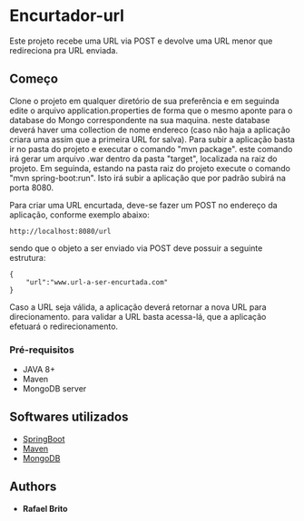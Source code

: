 # Encurtador-url

Este projeto recebe uma URL via POST e devolve uma URL menor que redireciona pra URL enviada.

## Começo

Clone o projeto em qualquer diretório de sua preferência e em seguinda edite o arquivo application.properties de forma que o mesmo aponte para o database do Mongo correspondente na sua maquina. neste database deverá haver uma collection de nome endereco (caso não haja a aplicação criara uma assim que a primeira URL for salva). 
Para subir a aplicação basta ir no pasta do projeto e executar o comando "mvn package". este comando irá gerar um arquivo .war dentro da pasta "target", localizada na raiz do projeto. Em seguinda, estando na pasta raiz do projeto execute o comando "mvn spring-boot:run". Isto irá subir a aplicação que por padrão subirá na porta 8080.

Para criar uma URL encurtada, deve-se fazer um POST no endereço da aplicação, conforme exemplo abaixo: 
```
http://localhost:8080/url
```
sendo que o objeto a ser enviado via POST deve possuir a seguinte estrutura:
```
{
    "url":"www.url-a-ser-encurtada.com"
}
```
Caso a URL seja válida, a aplicação deverá retornar a nova URL para direcionamento.
para validar a URL basta acessa-lá, que a aplicação efetuará o redirecionamento.

### Pré-requisitos

- JAVA 8+
- Maven
- MongoDB server

## Softwares utilizados


* [SpringBoot](hhttps://spring.io/projects/spring-boot/)
* [Maven](https://maven.apache.org/)
* [MongoDB](https://docs.mongodb.com/manual/introduction/)


## Authors

* **Rafael Brito** 

